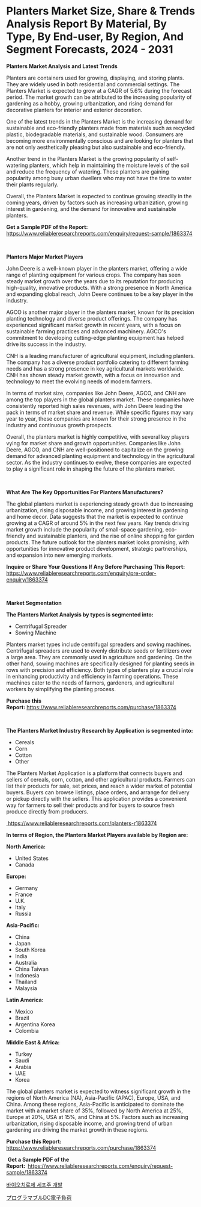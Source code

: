 <p><h1>Planters Market Size, Share & Trends Analysis Report By Material, By Type, By End-user, By Region, And Segment Forecasts, 2024 - 2031</h1></p><p><strong>Planters Market Analysis and Latest Trends</strong></p>
<p><p>Planters are containers used for growing, displaying, and storing plants. They are widely used in both residential and commercial settings. The Planters Market is expected to grow at a CAGR of 5.6% during the forecast period. The market growth can be attributed to the increasing popularity of gardening as a hobby, growing urbanization, and rising demand for decorative planters for interior and exterior decoration.</p><p>One of the latest trends in the Planters Market is the increasing demand for sustainable and eco-friendly planters made from materials such as recycled plastic, biodegradable materials, and sustainable wood. Consumers are becoming more environmentally conscious and are looking for planters that are not only aesthetically pleasing but also sustainable and eco-friendly.</p><p>Another trend in the Planters Market is the growing popularity of self-watering planters, which help in maintaining the moisture levels of the soil and reduce the frequency of watering. These planters are gaining popularity among busy urban dwellers who may not have the time to water their plants regularly.</p><p>Overall, the Planters Market is expected to continue growing steadily in the coming years, driven by factors such as increasing urbanization, growing interest in gardening, and the demand for innovative and sustainable planters.</p></p>
<p><strong>Get a Sample PDF of the Report:&nbsp;</strong> <a href="https://www.reliableresearchreports.com/enquiry/request-sample/1863374">https://www.reliableresearchreports.com/enquiry/request-sample/1863374</a></p>
<p>&nbsp;</p>
<p><strong>Planters Major Market Players</strong></p>
<p><p>John Deere is a well-known player in the planters market, offering a wide range of planting equipment for various crops. The company has seen steady market growth over the years due to its reputation for producing high-quality, innovative products. With a strong presence in North America and expanding global reach, John Deere continues to be a key player in the industry.</p><p>AGCO is another major player in the planters market, known for its precision planting technology and diverse product offerings. The company has experienced significant market growth in recent years, with a focus on sustainable farming practices and advanced machinery. AGCO's commitment to developing cutting-edge planting equipment has helped drive its success in the industry.</p><p>CNH is a leading manufacturer of agricultural equipment, including planters. The company has a diverse product portfolio catering to different farming needs and has a strong presence in key agricultural markets worldwide. CNH has shown steady market growth, with a focus on innovation and technology to meet the evolving needs of modern farmers.</p><p>In terms of market size, companies like John Deere, AGCO, and CNH are among the top players in the global planters market. These companies have consistently reported high sales revenues, with John Deere leading the pack in terms of market share and revenue. While specific figures may vary year to year, these companies are known for their strong presence in the industry and continuous growth prospects.</p><p>Overall, the planters market is highly competitive, with several key players vying for market share and growth opportunities. Companies like John Deere, AGCO, and CNH are well-positioned to capitalize on the growing demand for advanced planting equipment and technology in the agricultural sector. As the industry continues to evolve, these companies are expected to play a significant role in shaping the future of the planters market.</p></p>
<p>&nbsp;</p>
<p><strong>What Are The Key Opportunities For Planters Manufacturers?</strong></p>
<p><p>The global planters market is experiencing steady growth due to increasing urbanization, rising disposable income, and growing interest in gardening and home decor. Data suggests that the market is expected to continue growing at a CAGR of around 5% in the next few years. Key trends driving market growth include the popularity of small-space gardening, eco-friendly and sustainable planters, and the rise of online shopping for garden products. The future outlook for the planters market looks promising, with opportunities for innovative product development, strategic partnerships, and expansion into new emerging markets.</p></p>
<p><strong>Inquire or Share Your Questions If Any Before Purchasing This Report:</strong> <a href="https://www.reliableresearchreports.com/enquiry/pre-order-enquiry/1863374">https://www.reliableresearchreports.com/enquiry/pre-order-enquiry/1863374</a></p>
<p>&nbsp;</p>
<p><strong>Market Segmentation</strong></p>
<p><strong>The Planters Market Analysis by types is segmented into:</strong></p>
<p><ul><li>Centrifugal Spreader</li><li>Sowing Machine</li></ul></p>
<p><p>Planters market types include centrifugal spreaders and sowing machines. Centrifugal spreaders are used to evenly distribute seeds or fertilizers over a large area. They are commonly used in agriculture and gardening. On the other hand, sowing machines are specifically designed for planting seeds in rows with precision and efficiency. Both types of planters play a crucial role in enhancing productivity and efficiency in farming operations. These machines cater to the needs of farmers, gardeners, and agricultural workers by simplifying the planting process.</p></p>
<p><strong>Purchase this Report:&nbsp;</strong><a href="https://www.reliableresearchreports.com/purchase/1863374">https://www.reliableresearchreports.com/purchase/1863374</a></p>
<p>&nbsp;</p>
<p><strong>The Planters Market Industry Research by Application is segmented into:</strong></p>
<p><ul><li>Cereals</li><li>Corn</li><li>Cotton</li><li>Other</li></ul></p>
<p><p>The Planters Market Application is a platform that connects buyers and sellers of cereals, corn, cotton, and other agricultural products. Farmers can list their products for sale, set prices, and reach a wider market of potential buyers. Buyers can browse listings, place orders, and arrange for delivery or pickup directly with the sellers. This application provides a convenient way for farmers to sell their products and for buyers to source fresh produce directly from producers.</p></p>
<p><a href="https://www.reliableresearchreports.com/planters-r1863374">&nbsp;https://www.reliableresearchreports.com/planters-r1863374</a></p>
<p><strong>In terms of Region, the Planters Market Players available by Region are:</strong></p>
<p>
    <p> <strong> North America: </strong>
        <ul>
            <li>United States</li>
            <li>Canada</li>
        </ul>
        </p> 
    <p> <strong> Europe: </strong>
        <ul>
            <li>Germany</li>
            <li>France</li>
            <li>U.K.</li>
            <li>Italy</li>
            <li>Russia</li>
        </ul>
        </p> 
    <p> <strong> Asia-Pacific: </strong>
        <ul>
            <li>China</li>
            <li>Japan</li>
            <li>South Korea</li>
            <li>India</li>
            <li>Australia</li>
            <li>China Taiwan</li>
            <li>Indonesia</li>
            <li>Thailand</li>
            <li>Malaysia</li>
        </ul>
        </p> 
    <p> <strong> Latin America: </strong>
        <ul>
            <li>Mexico</li>
            <li>Brazil</li>
            <li>Argentina Korea</li>
            <li>Colombia</li>
        </ul>
        </p> 
    <p> <strong> Middle East & Africa: </strong>
        <ul>
            <li>Turkey</li>
            <li>Saudi</li>
            <li>Arabia</li>
            <li>UAE</li>
            <li>Korea</li>
        </ul>
    </p>
    </p>
<p><p>The global planters market is expected to witness significant growth in the regions of North America (NA), Asia-Pacific (APAC), Europe, USA, and China. Among these regions, Asia-Pacific is anticipated to dominate the market with a market share of 35%, followed by North America at 25%, Europe at 20%, USA at 15%, and China at 5%. Factors such as increasing urbanization, rising disposable income, and growing trend of urban gardening are driving the market growth in these regions.</p></p>
<p><strong>Purchase this Report: </strong><a href="https://www.reliableresearchreports.com/purchase/1863374">https://www.reliableresearchreports.com/purchase/1863374</a></p>
<p>&nbsp;<strong>Get a Sample PDF of the Report:&nbsp;&nbsp;</strong><a href="https://www.reliableresearchreports.com/enquiry/request-sample/1863374">https://www.reliableresearchreports.com/enquiry/request-sample/1863374</a></p>
<p><strong></strong></p>
<p><p><a href="https://medium.com/@genius6587678/%EC%83%9D%EB%AC%BC%EC%B9%98%EB%A3%8C%EC%A0%9C-%EC%84%B8%ED%8F%AC%EC%A3%BC-%EA%B0%9C%EB%B0%9C-%EC%8B%9C%EC%9E%A5-%EB%B3%B4%EA%B3%A0%EC%84%9C%EA%B0%80%EC%9D%B4-%EC%8B%9C%EC%9E%A5%EC%9D%98-%EC%B5%9C%EC%8B%A0-%EB%8F%99%ED%96%A5%EA%B3%BC-%EC%84%B1%EC%9E%A5-%EA%B8%B0%ED%9A%8C%EB%A5%BC-%EB%93%9C%EB%9F%AC%EB%83%85%EB%8B%88%EB%8B%A4-440197d6d550">바이오치료제 세포주 개발</a></p><p><a href="https://github.com/oqoeusbvpadwjs08/Market-Research-Report-List-1/blob/main/333220641472.md">プログラマブルDC電子負荷</a></p></p>
